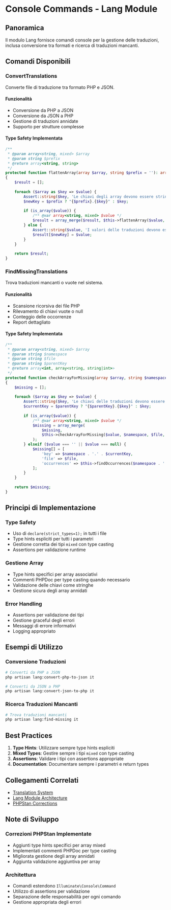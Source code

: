 # Console Commands - Lang Module

## Panoramica
Il modulo Lang fornisce comandi console per la gestione delle traduzioni, inclusa conversione tra formati e ricerca di traduzioni mancanti.

## Comandi Disponibili

### ConvertTranslations
Converte file di traduzione tra formato PHP e JSON.

#### Funzionalità
- Conversione da PHP a JSON
- Conversione da JSON a PHP
- Gestione di traduzioni annidate
- Supporto per strutture complesse

#### Type Safety Implementata
```php
/**
 * @param array<string, mixed> $array
 * @param string $prefix
 * @return array<string, string>
 */
protected function flattenArray(array $array, string $prefix = ''): array
{
    $result = [];
    
    foreach ($array as $key => $value) {
        Assert::string($key, 'Le chiavi degli array devono essere stringhe');
        $newKey = $prefix ? "{$prefix}.{$key}" : $key;
        
        if (is_array($value)) {
            /** @var array<string, mixed> $value */
            $result = array_merge($result, $this->flattenArray($value, $newKey));
        } else {
            Assert::string($value, 'I valori delle traduzioni devono essere stringhe');
            $result[$newKey] = $value;
        }
    }
    
    return $result;
}
```

### FindMissingTranslations
Trova traduzioni mancanti o vuote nel sistema.

#### Funzionalità
- Scansione ricorsiva dei file PHP
- Rilevamento di chiavi vuote o null
- Conteggio delle occorrenze
- Report dettagliato

#### Type Safety Implementata
```php
/**
 * @param array<string, mixed> $array
 * @param string $namespace
 * @param string $file
 * @param string $parentKey
 * @return array<int, array<string, string|int>>
 */
protected function checkArrayForMissing(array $array, string $namespace, string $file, string $parentKey = ''): array
{
    $missing = [];
    
    foreach ($array as $key => $value) {
        Assert::string($key, 'Le chiavi delle traduzioni devono essere stringhe');
        $currentKey = $parentKey ? "{$parentKey}.{$key}" : $key;
        
        if (is_array($value)) {
            /** @var array<string, mixed> $value */
            $missing = array_merge(
                $missing,
                $this->checkArrayForMissing($value, $namespace, $file, $currentKey)
            );
        } elseif ($value === '' || $value === null) {
            $missing[] = [
                'key' => $namespace . '.' . $currentKey,
                'file' => $file,
                'occurrences' => $this->findOccurrences($namespace . '.' . $currentKey)
            ];
        }
    }
    
    return $missing;
}
```

## Principi di Implementazione

### Type Safety
- Uso di `declare(strict_types=1);` in tutti i file
- Type hints espliciti per tutti i parametri
- Gestione corretta dei tipi `mixed` con type casting
- Assertions per validazione runtime

### Gestione Array
- Type hints specifici per array associativi
- Commenti PHPDoc per type casting quando necessario
- Validazione delle chiavi come stringhe
- Gestione sicura degli array annidati

### Error Handling
- Assertions per validazione dei tipi
- Gestione graceful degli errori
- Messaggi di errore informativi
- Logging appropriato

## Esempi di Utilizzo

### Conversione Traduzioni
```bash
# Converti da PHP a JSON
php artisan lang:convert-php-to-json it

# Converti da JSON a PHP
php artisan lang:convert-json-to-php it
```

### Ricerca Traduzioni Mancanti
```bash
# Trova traduzioni mancanti
php artisan lang:find-missing it
```

## Best Practices

1. **Type Hints**: Utilizzare sempre type hints espliciti
2. **Mixed Types**: Gestire sempre i tipi `mixed` con type casting
3. **Assertions**: Validare i tipi con assertions appropriate
4. **Documentation**: Documentare sempre i parametri e return types

## Collegamenti Correlati

- [Translation System](./translation-system.md)
- [Lang Module Architecture](./architecture.md)
- [PHPStan Corrections](../../../project_docs/phpstan-fixes.md)

## Note di Sviluppo

### Correzioni PHPStan Implementate
- Aggiunti type hints specifici per array mixed
- Implementati commenti PHPDoc per type casting
- Migliorata gestione degli array annidati
- Aggiunta validazione aggiuntiva per array

### Architettura
- Comandi estendono `Illuminate\Console\Command`
- Utilizzo di assertions per validazione
- Separazione delle responsabilità per ogni comando
- Gestione appropriata degli errori
